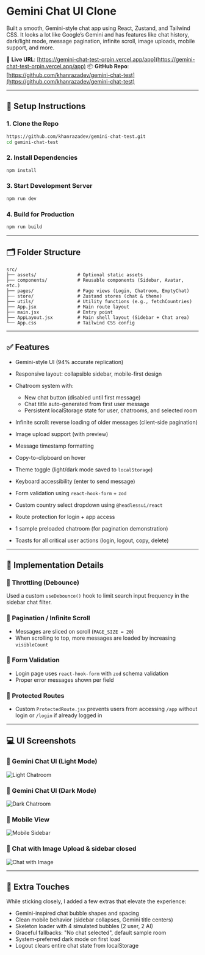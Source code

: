 # Gemini Chat UI Clone

Built a smooth, Gemini-style chat app using React, Zustand, and Tailwind CSS. It looks a lot like Google’s Gemini and has features like chat history, dark/light mode, message pagination, infinite scroll, image uploads, mobile support, and more.

🔗 **Live URL**: [https://gemini-chat-test-orpin.vercel.app/app](https://gemini-chat-test-orpin.vercel.app/app)
📦 **GitHub Repo**: [https://github.com/khanrazadev/gemini-chat-test](https://github.com/khanrazadev/gemini-chat-test)

---

## 🔧 Setup Instructions

### 1. Clone the Repo

```bash
https://github.com/khanrazadev/gemini-chat-test.git
cd gemini-chat-test
```

### 2. Install Dependencies

```bash
npm install
```

### 3. Start Development Server

```bash
npm run dev
```

### 4. Build for Production

```bash
npm run build
```

---

## 🗂 Folder Structure

```
src/
├── assets/               # Optional static assets
├── components/           # Reusable components (Sidebar, Avatar, etc.)
├── pages/                # Page views (Login, Chatroom, EmptyChat)
├── store/                # Zustand stores (chat & theme)
├── utils/                # Utility functions (e.g., fetchCountries)
├── App.jsx               # Main route layout
├── main.jsx              # Entry point
├── AppLayout.jsx         # Main shell layout (Sidebar + Chat area)
└── App.css               # Tailwind CSS config
```

---

## ✅ Features

* Gemini-style UI (94% accurate replication)
* Responsive layout: collapsible sidebar, mobile-first design
* Chatroom system with:

  * New chat button (disabled until first message)
  * Chat title auto-generated from first user message
  * Persistent localStorage state for user, chatrooms, and selected room
* Infinite scroll: reverse loading of older messages (client-side pagination)
* Image upload support (with preview)
* Message timestamp formatting
* Copy-to-clipboard on hover
* Theme toggle (light/dark mode saved to `localStorage`)
* Keyboard accessibility (enter to send message)
* Form validation using `react-hook-form` + `zod`
* Custom country select dropdown using `@headlessui/react`
* Route protection for login + app access
* 1 sample preloaded chatroom (for pagination demonstration)
* Toasts for all critical user actions (login, logout, copy, delete)

---

## 🔁 Implementation Details

### 🔹 Throttling (Debounce)

Used a custom `useDebounce()` hook to limit search input frequency in the sidebar chat filter.

### 🔹 Pagination / Infinite Scroll

* Messages are sliced on scroll (`PAGE_SIZE = 20`)
* When scrolling to top, more messages are loaded by increasing `visibleCount`

### 🔹 Form Validation

* Login page uses `react-hook-form` with `zod` schema validation
* Proper error messages shown per field

### 🔹 Protected Routes

* Custom `ProtectedRoute.jsx` prevents users from accessing `/app` without login or `/login` if already logged in

---

## 💻 UI Screenshots

<!-- 📸 Screenshots -->

### 📸 Gemini Chat UI (Light Mode)
![Light Chatroom](./src/assets/screenshots/light-chatroom.png)

### 📸 Gemini Chat UI (Dark Mode)
![Dark Chatroom](./src/assets/screenshots/dark-chatroom.png)

### 📸 Mobile View
![Mobile Sidebar](./src/assets/screenshots/mobile-view.png)

### 📸 Chat with Image Upload & sidebar closed
![Chat with Image](./src/assets/screenshots/image-upload.png)

---

## 🚀 Extra Touches

While sticking closely, I added a few extras that elevate the experience:

* Gemini-inspired chat bubble shapes and spacing
* Clean mobile behavior (sidebar collapses, Gemini title centers)
* Skeleton loader with 4 simulated bubbles (2 user, 2 AI)
* Graceful fallbacks: "No chat selected", default sample room
* System-preferred dark mode on first load
* Logout clears entire chat state from localStorage


